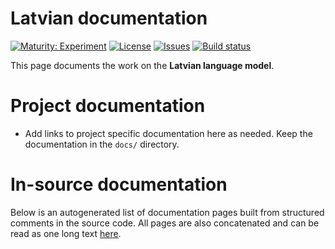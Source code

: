 # Latvian documentation

[![Maturity: Experiment](https://img.shields.io/badge/Maturity-Experiment-black.svg)](https://giellalt.github.io/MaturityClassification.html)
[![License](https://img.shields.io/github/license/giellalt/lang-lav)](https://raw.githubusercontent.com/giellalt/lang-lav/develop/LICENSE)
[![Issues](https://img.shields.io/github/issues/giellalt/lang-lav)](https://github.com/giellalt/lang-lav/issues)
[![Build status](https://github.com/giellalt/lang-lav/workflows/Speller%20CI+CD/badge.svg)](https://github.com/giellalt/lang-lav/actions)

This page documents the work on the **Latvian language model**. 

# Project documentation

* Add links to project specific documentation here as needed. Keep the documentation in the `docs/` directory.

# In-source documentation

Below is an autogenerated list of documentation pages built from structured comments in the source code. All pages are also concatenated and can be read as one long text [here](lav.md).

